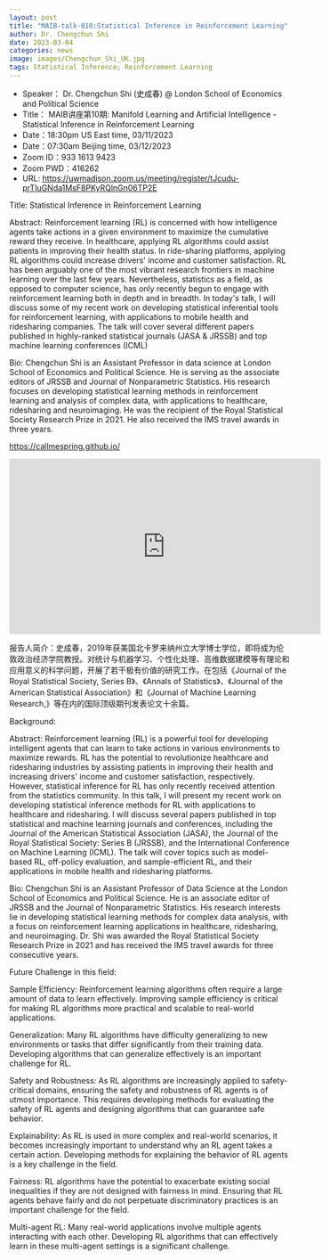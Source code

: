 ```yaml
---
layout: post
title: "MAIB-talk-010:Statistical Inference in Reinforcement Learning"
author: Dr. Chengchun Shi
date: 2023-03-04
categories: news
image: images/Chengchun_Shi_UK.jpg
tags: Statistical Inference; Reinforcement Learning
---
```


- Speaker： Dr. Chengchun Shi (史成春) @ London School of Economics and Political Science
- Title： MAIB讲座第10期: Manifold Learning and Artificial Intelligence - Statistical Inference in Reinforcement Learning
- Date：18:30pm US East time, 03/11/2023
- Date：07:30am Beijing time, 03/12/2023
- Zoom  ID：933 1613 9423
- Zoom PWD：416262
- URL: https://uwmadison.zoom.us/meeting/register/tJcudu-prTIuGNda1MsF8PKyRQlnGn06TP2E

Title: Statistical Inference in Reinforcement Learning

Abstract: Reinforcement learning (RL) is concerned with how intelligence agents take actions in a given environment to maximize the cumulative reward they receive. In healthcare, applying RL algorithms could assist patients in improving their health status. In ride-sharing platforms, applying RL algorithms could increase drivers' income and customer satisfaction. RL has been arguably one of the most vibrant research frontiers in machine learning over the last few years. Nevertheless, statistics as a field, as opposed to computer science, has only recently begun to engage with reinforcement learning both in depth and in breadth. In today's talk, I will discuss some of my recent work on developing statistical inferential tools for reinforcement learning, with applications to mobile health and ridesharing companies. The talk will cover several different papers published in highly-ranked statistical journals (JASA & JRSSB) and top machine learning conferences (ICML)

Bio: Chengchun Shi is an Assistant Professor in data science at London School of Economics and Political Science. He is serving as the associate editors of JRSSB and Journal of Nonparametric Statistics. His research focuses on developing statistical learning methods in reinforcement learning and analysis of complex data, with applications to healthcare, ridesharing and neuroimaging. He was the recipient of the Royal Statistical Society Research Prize in 2021. He also received the IMS travel awards in three years.

https://callmespring.github.io/


<p align="center">
<iframe width="560" height="315" src="https://www.youtube.com/embed/tJLRhTBIhIg" title="YouTube video player" frameborder="0" allow="accelerometer; autoplay; clipboard-write; encrypted-media; gyroscope; picture-in-picture" allowfullscreen></iframe>
</p>


报告人简介：史成春，2019年获美国北卡罗来纳州立大学博士学位，即将成为伦敦政治经济学院教授。对统计与机器学习、个性化处理、高维数据建模等有理论和应用意义的科学问题，开展了若干极有价值的研究工作。在包括《Journal of the Royal Statistical Society, Series B》、《Annals of Statistics》、《Journal of the American Statistical Association》和《Journal of Machine Learning Research,》等在内的国际顶级期刊发表论文十余篇。

Background:

Abstract: Reinforcement learning (RL) is a powerful tool for developing intelligent agents that can learn to take actions in various environments to maximize rewards. RL has the potential to revolutionize healthcare and ridesharing industries by assisting patients in improving their health and increasing drivers' income and customer satisfaction, respectively. However, statistical inference for RL has only recently received attention from the statistics community. In this talk, I will present my recent work on developing statistical inference methods for RL with applications to healthcare and ridesharing. I will discuss several papers published in top statistical and machine learning journals and conferences, including the Journal of the American Statistical Association (JASA), the Journal of the Royal Statistical Society: Series B (JRSSB), and the International Conference on Machine Learning (ICML). The talk will cover topics such as model-based RL, off-policy evaluation, and sample-efficient RL, and their applications in mobile health and ridesharing platforms.

Bio: Chengchun Shi is an Assistant Professor of Data Science at the London School of Economics and Political Science. He is an associate editor of JRSSB and the Journal of Nonparametric Statistics. His research interests lie in developing statistical learning methods for complex data analysis, with a focus on reinforcement learning applications in healthcare, ridesharing, and neuroimaging. Dr. Shi was awarded the Royal Statistical Society Research Prize in 2021 and has received the IMS travel awards for three consecutive years.

Future Challenge in this field:

Sample Efficiency: Reinforcement learning algorithms often require a large amount of data to learn effectively. Improving sample efficiency is critical for making RL algorithms more practical and scalable to real-world applications.

Generalization: Many RL algorithms have difficulty generalizing to new environments or tasks that differ significantly from their training data. Developing algorithms that can generalize effectively is an important challenge for RL.

Safety and Robustness: As RL algorithms are increasingly applied to safety-critical domains, ensuring the safety and robustness of RL agents is of utmost importance. This requires developing methods for evaluating the safety of RL agents and designing algorithms that can guarantee safe behavior.

Explainability: As RL is used in more complex and real-world scenarios, it becomes increasingly important to understand why an RL agent takes a certain action. Developing methods for explaining the behavior of RL agents is a key challenge in the field.

Fairness: RL algorithms have the potential to exacerbate existing social inequalities if they are not designed with fairness in mind. Ensuring that RL agents behave fairly and do not perpetuate discriminatory practices is an important challenge for the field.

Multi-agent RL: Many real-world applications involve multiple agents interacting with each other. Developing RL algorithms that can effectively learn in these multi-agent settings is a significant challenge.